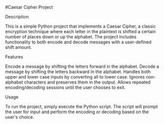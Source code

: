 #Caesar Cipher Project

Description

This is a simple Python project that implements a Caesar Cipher, a classic encryption technique where each letter in the plaintext is shifted a certain number of places down or up the alphabet. The project includes functionality to both encode and decode messages with a user-defined shift amount.

Features

Encode a message by shifting the letters forward in the alphabet.
Decode a message by shifting the letters backward in the alphabet.
Handles both upper and lower case inputs by converting all to lower case.
Ignores non-alphabet characters and preserves them in the output.
Allows repeated encoding/decoding sessions until the user chooses to exit. 

Usage

To run the project, simply execute the Python script. The script will prompt the user for input and perform the encoding or decoding based on the user's choice.
